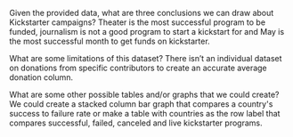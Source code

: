 Given the provided data, what are three conclusions we can draw about Kickstarter campaigns? Theater is the most successful program to be funded, journalism is not a good program to start a kickstart for and May is the most successful month to get funds on kickstarter. 

What are some limitations of this dataset? There isn’t an individual dataset on donations from specific contributors to create an accurate average donation column.

What are some other possible tables and/or graphs that we could create? We could create a stacked column bar graph that compares a country's success to failure rate or make a table with countries as the row label that compares successful, failed, canceled and live kickstarter programs.

